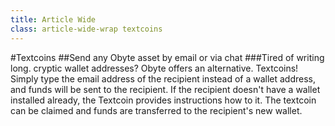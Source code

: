 ```yaml
---
title: Article Wide
class: article-wide-wrap textcoins
---
```

#Textcoins
##Send any Obyte asset by email or via chat
###Tired of writing long. cryptic wallet addresses? Obyte offers an alternative. Textcoins!
Simply type the email address of the recipient instead of a wallet address, and funds will be sent to the recipient. If the recipient doesn't have a wallet installed already, the Textcoin provides instructions how to it. The textcoin can be claimed and funds are transferred to the recipient's new wallet.

